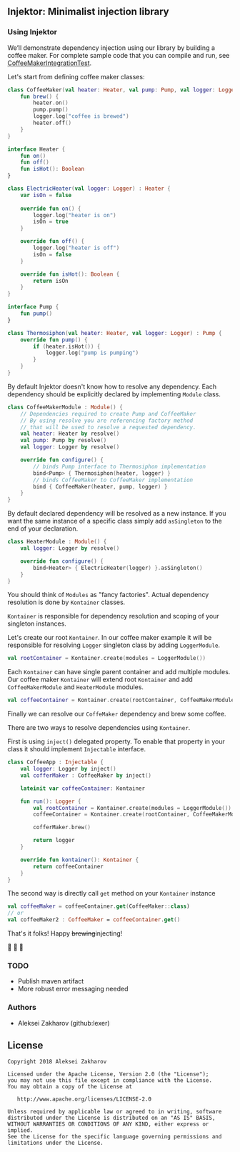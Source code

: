 ## Injektor: Minimalist injection library


### Using Injektor

We’ll demonstrate dependency injection using our library by building a coffee maker. 
For complete sample code that you can compile and run, see 
[CoffeeMakerIntegrationTest](/injektor/src/test/kotlin/com/github/lexer/injektor/CoffeeMakerIntegrationTest.kt).

Let's start from defining coffee maker classes:

```kotlin
class CoffeeMaker(val heater: Heater, val pump: Pump, val logger: Logger) {
    fun brew() {
        heater.on()
        pump.pump()
        logger.log("coffee is brewed")
        heater.off()
    }
}

interface Heater {
    fun on()
    fun off()
    fun isHot(): Boolean
}

class ElectricHeater(val logger: Logger) : Heater {
    var isOn = false
    
    override fun on() {      
        logger.log("heater is on")
        isOn = true
    }

    override fun off() {
        logger.log("heater is off")
        isOn = false
    }

    override fun isHot(): Boolean {
        return isOn
    }
}

interface Pump {
    fun pump()
}

class Thermosiphon(val heater: Heater, val logger: Logger) : Pump {
    override fun pump() {
        if (heater.isHot()) {
            logger.log("pump is pumping")
        }
    }
}
```

By default Injektor doesn't know how to resolve any dependency. 
Each dependency should be explicitly declared by implementing `Module` class.

```kotlin
class CoffeeMakerModule : Module() {
    // Dependencies required to create Pump and CoffeeMaker
    // By using resolve you are referencing factory method 
    // that will be used to resolve a requested dependency.
    val heater: Heater by resolve()
    val pump: Pump by resolve()
    val logger: Logger by resolve()

    override fun configure() {
        // binds Pump interface to Thermosiphon implementation
        bind<Pump> { Thermosiphon(heater, logger) }
        // binds CoffeeMaker to CoffeeMaker implementation
        bind { CoffeeMaker(heater, pump, logger) }
    }
}
```

By default declared dependency will be resolved as a new instance. 
If you want the same instance of a specific class simply add `asSingleton` 
to the end of your declaration.

```kotlin
class HeaterModule : Module() {
    val logger: Logger by resolve()

    override fun configure() {
        bind<Heater> { ElectricHeater(logger) }.asSingleton()
    }
}
```

You should think of `Modules` as "fancy factories". 
Actual dependency resolution is done by `Kontainer` classes.

`Kontainer` is responsible for dependency resolution and scoping of your singleton instances.

Let's create our root `Kontainer`. In our coffee maker example it will be responsible for 
resolving `Logger` singleton class by adding `LoggerModule`.

```kotlin
val rootContainer = Kontainer.create(modules = LoggerModule())
```

Each `Kontainer` can have single parent container and add multiple modules.
Our coffee maker `Kontainer` will extend root `Kontainer` and 
add `CoffeeMakerModule` and `HeaterModule` modules.

```kotlin
val coffeeContainer = Kontainer.create(rootContainer, CoffeeMakerModule(), HeaterModule())
```

Finally we can resolve our `CoffeMaker` dependency and brew some coffee.

There are two ways to resolve dependencies using `Kontainer`.

First is using `inject()` delegated property. To enable that property in your class it 
should implement `Injectable` interface.

```kotlin
class CoffeeApp : Injectable {
    val logger: Logger by inject()
    val cofferMaker : CoffeeMaker by inject()

    lateinit var coffeeContainer: Kontainer

    fun run(): Logger {
        val rootContainer = Kontainer.create(modules = LoggerModule())
        coffeeContainer = Kontainer.create(rootContainer, CoffeeMakerModule(), HeaterModule())

        cofferMaker.brew()

        return logger
    }

    override fun kontainer(): Kontainer {
        return coffeeContainer
    }
}
```

The second way is directly call `get` method on your `Kontainer` instance

```Kotlin
val coffeeMaker = coffeeContainer.get(CoffeeMaker::class)
// or
val coffeeMaker2 : CoffeeMaker = coffeeContainer.get()
```

That's it folks! Happy ~~brewing~~injecting! 

🚀 🐑 🚢

### TODO

- Publish maven artifact
- More robust error messaging needed

### Authors

- Aleksei Zakharov (github:lexer)

License
-------

    Copyright 2018 Aleksei Zakharov

    Licensed under the Apache License, Version 2.0 (the "License");
    you may not use this file except in compliance with the License.
    You may obtain a copy of the License at

       http://www.apache.org/licenses/LICENSE-2.0

    Unless required by applicable law or agreed to in writing, software
    distributed under the License is distributed on an "AS IS" BASIS,
    WITHOUT WARRANTIES OR CONDITIONS OF ANY KIND, either express or implied.
    See the License for the specific language governing permissions and
    limitations under the License.
